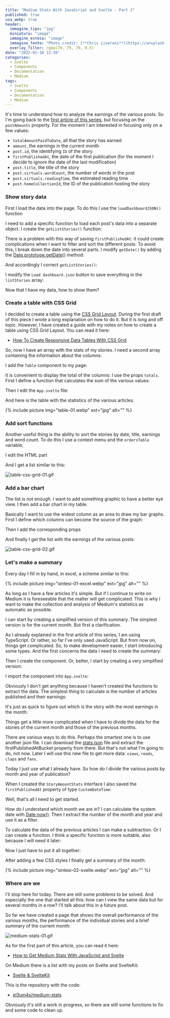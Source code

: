 ```yaml
---
title: "Medium Stats With JavaScript and Svelte - Part 2"
published: true
usa_webp: true
header:
  immagine_tipo: "jpg"
  miniatura: "image"
  immagine_estesa: "image"
  immagine_fonte: "Photo credit: [**Chris Liverani**](https://unsplash.com/@chrisliverani)"
  overlay_filter: rgba(79, 79, 79, 0.5)
date: "2022-01-16 12:30"
categories:
  - Svelte
  - Components
  - Documentation
  - Medium
tags:
  - Svelte
  - Components
  - Documentation
  - Medium
---
```


It's time to understand how to analyze the earnings of the various posts. So I'm going back to the [first article of this series](https://blog.stranianelli.com/medium-stats-with-javascript-and-svelte-part-1/), but focusing on the `postAmounts` property. For the moment I am interested in focusing only on a few values:

- `totalAmountPaidToDate`, all that the story has earned
- `amount`, the earnings in the current month
- `post.id`, the identifying `ID` of the story
- `firstPublishedAt`, the date of the first publication (for the moment I decide to ignore the date of the last modification)
- `post.title`, the title of the story
- `post.virtuals.wordCount`, the number of words in the post
- `post.virtuals.readingTime`, the estimated reading time
- `post.homeCollectionId`, the ID of the publication hosting the story

### Show story data

First I load the data into the page. To do this I use the `loadDashboardJSON()` function

<script src="https://gist.github.com/el3um4s/23176172d22b1aa10992d4b334c0d6e5.js"></script>

I need to add a specific function to load each post's data into a separate object. I create the `getListStories()` function:

<script src="https://gist.github.com/el3um4s/8df8518e9ee282b9caf2ffb668864311.js"></script>

There is a problem with this way of saving `firstPublishedAt`: it could create complications when I want to filter and sort the different posts. To avoid this, I break down the date into several parts. I modify `getDate()` by adding the [Date.prototype.getDate()](https://developer.mozilla.org/en-US/docs/Web/JavaScript/Reference/Global_Objects/Date/getDate) method:

<script src="https://gist.github.com/el3um4s/080e983706ddd5aac58b27d57f8b2636.js"></script>

And accordingly I correct `getListStories()`:

<script src="https://gist.github.com/el3um4s/9496949b16d873ef55e49f9c47ef6e56.js"></script>

I modify the `Load dashboard.json` button to save everything in the `listStories` array:

<script src="https://gist.github.com/el3um4s/4a73598e5022882c5b550041efd2ab03.js"></script>

Now that I have my data, how to show them?

### Create a table with CSS Grid

I decided to create a table using the [CSS Grid Layout](https://developer.mozilla.org/en-US/docs/Web/CSS/CSS_Grid_Layout). During the first draft of this piece I wrote a long explanation on how to do it. But it is long and off topic. However, I have created a guide with my notes on how to create a table using CSS Grid Layout. You can read it here:

- [How To Create Responsive Data Tables With CSS Grid](https://betterprogramming.pub/how-to-create-responsive-data-tables-with-css-grid-9e0a37394450)

So, now I have an array with the stats of my stories. I need a second array containing the information about the columns:

<script src="https://gist.github.com/el3um4s/996ca253a154a1098e8052d92d45bcfd.js"></script>

I add the `Table` component to my page:

<script src="https://gist.github.com/el3um4s/3e06359a59643f05136cd4f62b8c99ba.js"></script>

It is convenient to display the total of the columns: I use the props `totals`. First I define a function that calculates the sum of the various values:

<script src="https://gist.github.com/el3um4s/d09fee9f825ab6e4e3431f9d60149d7e.js"></script>

Then I edit the `App.svelte` file:

<script src="https://gist.github.com/el3um4s/ceaaeceba2cc1e70fe49680895568251.js"></script>

And here is the table with the statistics of the various articles.

{% include picture img="table-01.webp" ext="jpg" alt="" %}

### Add sort functions

Another useful thing is the ability to sort the stories by date, title, earnings and word count. To do this I use a context menu and the `ordersTable` variable;

<script src="https://gist.github.com/el3um4s/8dc4f496ce884da596d149cad9886e85.js"></script>

I edit the HTML part

<script src="https://gist.github.com/el3um4s/586c90b5e02337359efef18c1044168c.js"></script>

And I get a list similar to this:

![table-css-grid-01.gif](https://raw.githubusercontent.com/el3um4s/strani-anelli-blog/master/_posts/2022/2022-01-14-come-scaricare-le-statistiche-di-medium-part-2/table-css-grid-01.gif)

### Add a bar chart

The list is not enough. I want to add something graphic to have a better eye view. I then add a bar chart in my table.

Basically I want to use the widest column as an area to draw my bar graphs. First I define which columns can become the source of the graph:

<script src="https://gist.github.com/el3um4s/63ec7a384657d6665bca91f3aea7cfb9.js"></script>

Then I add the corresponding props

<script src="https://gist.github.com/el3um4s/6bf11b700ae87e26a19c46cc359104bb.js"></script>

And finally I get the list with the earnings of the various posts:

![table-css-grid-02.gif](https://raw.githubusercontent.com/el3um4s/strani-anelli-blog/master/_posts/2022/2022-01-14-come-scaricare-le-statistiche-di-medium-part-2/table-css-grid-02.gif)

### Let's make a summary

Every day I fill in by hand, in excel, a scheme similar to this:

{% include picture img="sintesi-01-excel.webp" ext="jpg" alt="" %}

As long as I have a few articles it's simple. But if I continue to write on Medium it is foreseeable that the matter will get complicated. This is why I want to make the collection and analysis of Medium's statistics as automatic as possible.

I can start by creating a simplified version of this summary. The simplest version is for the current month. But first a clarification.

As I already explained in the first article of this series, I am using TypeScript. Or rather, so far I've only used JavaScript. But from now on, things get complicated. So, to make development easier, I start introducing some types. And the first concerns the data I need to create the summary:

<script src="https://gist.github.com/el3um4s/a29f4701a02647ca4cf93540531d71ae.js"></script>

Then I create the component. Or, better, I start by creating a very simplified version:

<script src="https://gist.github.com/el3um4s/8ed05694b516e1f6093f2a9706bae59e.js"></script>

I import the component into `App.svelte`:

<script src="https://gist.github.com/el3um4s/137d5d7a17f05a2f25498401d784e349.js"></script>

Obviously I don't get anything because I haven't created the functions to extract the data. The simplest thing to calculate is the number of articles published and their earnings:

<script src="https://gist.github.com/el3um4s/ca626d84801fbd3c0ea64238931ff0ca.js"></script>

It's just as quick to figure out which is the story with the most earnings in the month:

<script src="https://gist.github.com/el3um4s/5843b70900b1feb50d795883c6e75563.js"></script>

Things get a little more complicated when I have to divide the data for the stories of the current month and those of the previous months.

There are various ways to do this. Perhaps the smartest one is to use another json file. I can download the [stats.json](https://medium.com/me/stats?format=json&count=1000) file and extract the firstPublishedAtBucket property from there. But that's not what I'm going to do, not now. Later I will use this new file to get more data: `views`, `reads`, `claps` and `fans`.

Today I just use what I already have. So how do I divide the various posts by month and year of publication?

When I created the `StoryAmountStats` interface I also saved the` firstPublishedAt` property of type `CustomDateTime`:

<script src="https://gist.github.com/el3um4s/13f691a15f0dce4beae7c5088df8c5ed.js"></script>

Well, that's all I need to get started.

How do I understand which month we are in? I can calculate the system date with [Date.now()](https://developer.mozilla.org/en-US/docs/Web/JavaScript/Reference/Global_Objects/Date/now). Then I extract the number of the month and year and use it as a filter.

<script src="https://gist.github.com/el3um4s/72be5684147d0bd51f75b4aedcc7562a.js"></script>

To calculate the data of the previous articles I can make a subtraction. Or I can create a function. I think a specific function is more suitable, also because I will need it later:

<script src="https://gist.github.com/el3um4s/dca2c9ff2d188d1c1a1fb552b9df0e24.js"></script>

Now I just have to put it all together:

<script src="https://gist.github.com/el3um4s/133eedc098c5d65b7495e06d8ce1c318.js"></script>

After adding a few CSS styles I finally get a summary of the month:

{% include picture img="sintesi-02-svelte.webp" ext="jpg" alt="" %}

### Where are we

I'll stop here for today. There are still some problems to be solved. And especially the one that started all this: how can I view the same data but for several months in a row? I'll talk about this in a future post.

So far we have created a page that shows the overall performance of the various months, the performance of the individual stories and a brief summary of the current month:

![medium-stats-01.gif](https://raw.githubusercontent.com/el3um4s/strani-anelli-blog/master/_posts/2022/2022-01-14-come-scaricare-le-statistiche-di-medium-part-2/medium-stats-01.gif)

As for the first part of this article, you can read it here:

- [How to Get Medium Stats With JavaScript and Svelte](https://blog.stranianelli.com/medium-stats-with-javascript-and-svelte-part-1/)

On Medium there is a list with my posts on Svelte and SvelteKit:

- [Svelte & SvelteKit](https://el3um4s.medium.com/list/svelte-sveltekit-bf5be8834fbf)

This is the repository with the code:

- [el3um4s/medium-stats](https://github.com/el3um4s/medium-stats)

Obviously it's still a work in progress, so there are still some functions to fix and some code to clean up.
